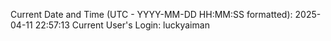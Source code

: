 Current Date and Time (UTC - YYYY-MM-DD HH:MM:SS formatted): 2025-04-11 22:57:13
Current User's Login: luckyaiman
